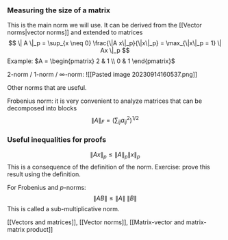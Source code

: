 ### Measuring the size of a matrix

This is the main norm we will use. It can be derived from the [[Vector norms|vector norms]] and extended to matrices
$$
\| A \|_p = \sup_{x \neq 0} \frac{\|A x\|_p}{\|x\|_p} = \max_{\|x\|_p = 1} \| Ax \|_p
$$
Example: $A = \begin{pmatrix} 2 & 1 \\ 0 & 1 \end{pmatrix}$

2-norm / 1-norm / $\infty$-norm:
![[Pasted image 20230914160537.png]]

Other norms that are useful.

Frobenius norm: it is very convenient to analyze matrices that can be decomposed into blocks
$$
\|A\|_F = \Big( \sum_{ij} a_{ij}^2 \Big)^{1/2}
$$

### Useful inequalities for proofs
$$
\|A x \|_p \le \|A\|_p \|x\|_p
$$
This is a consequence of the definition of the norm. Exercise: prove this result using the definition.

For Frobenius and $p$-norms:
$$
\| A B \| \le \|A\| \; \|B\|
$$
This is called a sub-multiplicative norm.

[[Vectors and matrices]], [[Vector norms]], [[Matrix-vector and matrix-matrix product]]